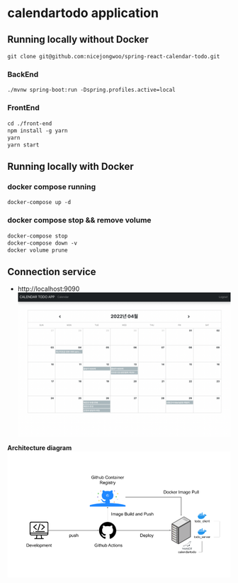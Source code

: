 # calendartodo application

## Running locally without Docker
```
git clone git@github.com:nicejongwoo/spring-react-calendar-todo.git
```
### BackEnd
```
./mvnw spring-boot:run -Dspring.profiles.active=local
```
### FrontEnd
```
cd ./front-end
npm install -g yarn
yarn
yarn start
```

## Running locally with Docker
### docker compose running
```
docker-compose up -d
```
### docker compose stop && remove volume
```
docker-compose stop
docker-compose down -v
docker volume prune
```

## Connection service
- http://localhost:9090
![Spring Petclinic Microservices screenshot](docs/todocalendar.png)

**Architecture diagram**
![Spring Petclinic Microservices screenshot](docs/github_actions_workflow.png)

